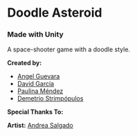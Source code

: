 # Doodle Asteroid
### Made with Unity

A space-shooter game with a doodle style.

**Created by:**

* [Angel Guevara](https://github.com/Angel-AG)
* [David García](https://github.com/DavidMinecrafter)
* [Paulina Méndez](https://github.com/pmg2008)
* [Demetrio Strimpópulos](https://github.com/dstrim4)

**Special Thanks To:**

**Artist:** [Andrea Salgado](https://www.instagram.com/_salgart/)
